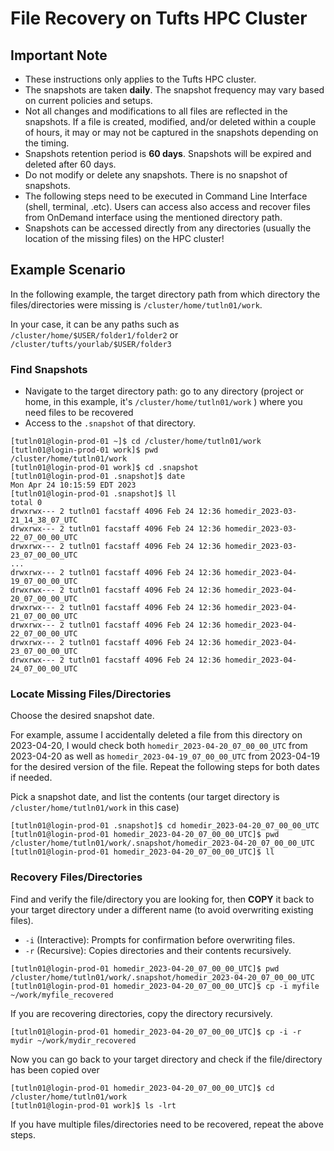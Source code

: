 # File Recovery on Tufts HPC Cluster

## Important Note

- These instructions only applies to the Tufts HPC cluster.
- The snapshots are taken **daily**. The snapshot frequency may vary based on current policies and setups.
- Not all changes and modifications to all files are reflected in the snapshots. If a file is created, modified, and/or deleted within a couple of hours, it may or may not be captured in the snapshots depending on the timing.
- Snapshots retention period is **60 days**. Snapshots will be expired and deleted after 60 days.
- Do not modify or delete any snapshots. There is no snapshot of snapshots.
- The following steps need to be executed in Command Line Interface (shell, terminal, .etc). Users can access also access and recover files from OnDemand interface using the mentioned directory path.
- Snapshots can be accessed directly from any directories (usually the location of the missing files) on the HPC cluster!

## Example Scenario

In the following example, the target directory path from which directory the files/directories were missing is `/cluster/home/tutln01/work`.

In your case, it can be any paths such as `/cluster/home/$USER/folder1/folder2` or `/cluster/tufts/yourlab/$USER/folder3`

### Find Snapshots

- Navigate to the target directory path: go to any directory (project or home, in this example, it's `/cluster/home/tutln01/work` ) where you need files to be recovered
- Access to the `.snapshot` of that directory.

```
[tutln01@login-prod-01 ~]$ cd /cluster/home/tutln01/work
[tutln01@login-prod-01 work]$ pwd
/cluster/home/tutln01/work
[tutln01@login-prod-01 work]$ cd .snapshot
[tutln01@login-prod-01 .snapshot]$ date
Mon Apr 24 10:15:59 EDT 2023
[tutln01@login-prod-01 .snapshot]$ ll
total 0
drwxrwx--- 2 tutln01 facstaff 4096 Feb 24 12:36 homedir_2023-03-21_14_38_07_UTC
drwxrwx--- 2 tutln01 facstaff 4096 Feb 24 12:36 homedir_2023-03-22_07_00_00_UTC
drwxrwx--- 2 tutln01 facstaff 4096 Feb 24 12:36 homedir_2023-03-23_07_00_00_UTC
...
drwxrwx--- 2 tutln01 facstaff 4096 Feb 24 12:36 homedir_2023-04-19_07_00_00_UTC
drwxrwx--- 2 tutln01 facstaff 4096 Feb 24 12:36 homedir_2023-04-20_07_00_00_UTC
drwxrwx--- 2 tutln01 facstaff 4096 Feb 24 12:36 homedir_2023-04-21_07_00_00_UTC
drwxrwx--- 2 tutln01 facstaff 4096 Feb 24 12:36 homedir_2023-04-22_07_00_00_UTC
drwxrwx--- 2 tutln01 facstaff 4096 Feb 24 12:36 homedir_2023-04-23_07_00_00_UTC
drwxrwx--- 2 tutln01 facstaff 4096 Feb 24 12:36 homedir_2023-04-24_07_00_00_UTC
```

### Locate Missing Files/Directories

Choose the desired snapshot date.

For example, assume I accidentally deleted a file from this directory on 2023-04-20, I would check both `homedir_2023-04-20_07_00_00_UTC` from 2023-04-20 as well as `homedir_2023-04-19_07_00_00_UTC` from 2023-04-19 for the desired version of the file. Repeat the following steps for both dates if needed.

Pick a snapshot date, and list the contents (our target directory is `/cluster/home/tutln01/work` in this case)

```
[tutln01@login-prod-01 .snapshot]$ cd homedir_2023-04-20_07_00_00_UTC
[tutln01@login-prod-01 homedir_2023-04-20_07_00_00_UTC]$ pwd
/cluster/home/tutln01/work/.snapshot/homedir_2023-04-20_07_00_00_UTC
[tutln01@login-prod-01 homedir_2023-04-20_07_00_00_UTC]$ ll
```

### Recovery Files/Directories

Find and verify the file/directory you are looking for, then **COPY** it back to your target directory under a different name (to avoid overwriting existing files).

- `-i` (Interactive): Prompts for confirmation before overwriting files.
- `-r` (Recursive): Copies directories and their contents recursively.

```
[tutln01@login-prod-01 homedir_2023-04-20_07_00_00_UTC]$ pwd
/cluster/home/tutln01/work/.snapshot/homedir_2023-04-20_07_00_00_UTC
[tutln01@login-prod-01 homedir_2023-04-20_07_00_00_UTC]$ cp -i myfile ~/work/myfile_recovered
```

If you are recovering directories, copy the directory recursively.

```
[tutln01@login-prod-01 homedir_2023-04-20_07_00_00_UTC]$ cp -i -r mydir ~/work/mydir_recovered
```

Now you can go back to your target directory and check if the file/directory has been copied over

```
[tutln01@login-prod-01 homedir_2023-04-20_07_00_00_UTC]$ cd /cluster/home/tutln01/work
[tutln01@login-prod-01 work]$ ls -lrt
```

If you have multiple files/directories need to be recovered, repeat the above steps.
